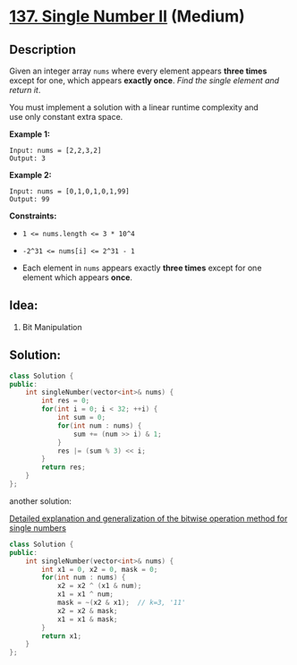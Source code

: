 # [137. Single Number II](https://leetcode.com/problems/single-number-ii/description/) (Medium)

## Description


Given an integer array `nums` where every element appears **three times** except for one, which appears **exactly once**. *Find the single element and return it*.

You must implement a solution with a linear runtime complexity and use only constant extra space.

**Example 1:**

```
Input: nums = [2,2,3,2]
Output: 3
```

**Example 2:**

```
Input: nums = [0,1,0,1,0,1,99]
Output: 99
```

**Constraints:**

- `1 <= nums.length <= 3 * 10^4`


- `-2^31 <= nums[i] <= 2^31 - 1`


- Each element in `nums` appears exactly **three times** except for one element which appears **once**.


## Idea:

1. Bit Manipulation

## Solution:

```cpp
class Solution {
public:
    int singleNumber(vector<int>& nums) {
        int res = 0;
        for(int i = 0; i < 32; ++i) {
            int sum = 0;
            for(int num : nums) {
                sum += (num >> i) & 1;
            }
            res |= (sum % 3) << i;
        }
        return res;
    }
};
```

another solution:

[Detailed explanation and generalization of the bitwise operation method for single numbers](https://leetcode.com/problems/single-number-ii/solutions/43295/detailed-explanation-and-generalization-of-the-bitwise-operation-method-for-single-numbers/)

```cpp
class Solution {
public:
    int singleNumber(vector<int>& nums) {
        int x1 = 0, x2 = 0, mask = 0;
        for(int num : nums) {
            x2 = x2 ^ (x1 & num);
            x1 = x1 ^ num;
            mask = ~(x2 & x1);  // k=3, '11'
            x2 = x2 & mask;
            x1 = x1 & mask;
        }
        return x1;
    }
};
```